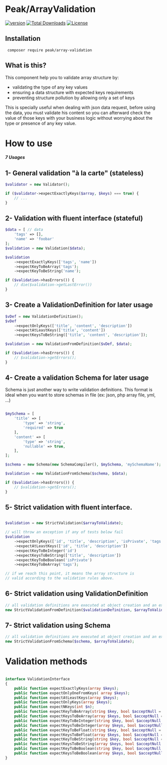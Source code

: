 # Peak/ArrayValidation

<a href="https://packagist.org/packages/peak/array-validation"><img src="https://poser.pugx.org/peak/array-validation/version" alt="version"></a>
<a href="https://packagist.org/packages/peak/array-validation"><img src="https://poser.pugx.org/peak/array-validation/downloads" alt="Total Downloads"></a>
<a href="https://github.com/peakphp/array-validation/blob/master/LICENSE.md"><img src="https://poser.pugx.org/peak/array-validation/license" alt="License"></a>

## Installation

     composer require peak/array-validation

## What is this?

This component help you to validate array structure by:

- validating the type of any key values
- ensuring a data structure with expected keys requirements
- preventing structure pollution by allowing only a set of keys

This is specially useful when dealing with json data request, before using the data, you must validate his content so
you can afterward check the value of those keys with your business logic without worrying about the type or presence of any key value.

# How to use
##### 7 Usages

## 1- General validation "à la carte" (stateless)

```php
$validator = new Validator();

if ($validator->expectExactlyKeys($array, $keys) === true) {
    // ...
}
```

## 2- Validation with fluent interface (stateful)

```php
$data = [ // data
    'tags' => [],
    'name' => 'foobar'
];
$validation = new Validation($data);

$validation
    ->expectExactlyKeys(['tags', 'name'])
    ->expectKeyToBeArray('tags');
    ->expectKeyToBeString('name');

if ($validation->hasErrors()) {
    // die($validation->getLastError())
}
```

## 3- Create a ValidationDefinition for later usage

```php
$vDef = new ValidationDefinition();
$vDef
    ->expectOnlyKeys(['title', 'content', 'description'])
    ->expectAtLeastKeys(['title', 'content'])
    ->expectKeysToBeString(['title', 'content', 'description']);

$validation = new ValidationFromDefinition($vDef, $data);

if ($validation->hasErrors()) {
    // $validation->getErrors();
}

```

## 4- Create a validation Schema for later usage 

Schema is just another way to write validation definitions. This format is ideal when you want to store schemas in file (ex: json, php array file, yml, ...)

```php

$mySchema = [
    'title' => [
        'type' => 'string',
        'required' => true
    ],
    'content' => [
        'type' => 'string',
        'nullable' => true,
    ],
];

$schema = new Schema(new SchemaCompiler(), $mySchema, 'mySchemaName');

$validation = new ValidationFromSchema($schema, $data);

if ($validation->hasErrors()) {
    // $validation->getErrors();
}
```

## 5- Strict validation with fluent interface.

```php

$validation = new StrictValidation($arrayToValidate);

// will throw an exception if any of tests below fail
$validation
    ->expectOnlyKeys(['id', 'title', 'description', 'isPrivate', 'tags'])
    ->expectAtLeastKeys(['id', 'title', 'description'])
    ->expectKeyToBeInteger('id')
    ->expectKeysToBeString(['title', 'description'])
    ->expectKeyToBeBoolean('isPrivate')
    ->expectKeyToBeArray('tags');

// if we reach this point, it means the array structure is
// valid according to the validation rules above.

```

## 6- Strict validation using ValidationDefinition

```php
// all validation definitions are executed at object creation and an exception is thrown if any of tests failed
new StrictValidationFromDefinition($validationDefinition, $arrayToValidate);
```

## 7- Strict validation using Schema

```php
// all validation definitions are executed at object creation and an exception is thrown if any of tests failed
new StrictValidationFromSchema($schema, $arrayToValidate);
```


# Validation methods
```php

interface ValidationInterface
{
    public function expectExactlyKeys(array $keys);
    public function expectOnlyOneFromKeys( array $keys);
    public function expectAtLeastKeys(array $keys);
    public function expectOnlyKeys(array $keys);
    public function expectNKeys(int $n);
    public function expectKeyToBeArray(string $key, bool $acceptNull = false);
    public function expectKeysToBeArray(array $keys, bool $acceptNull = false);
    public function expectKeyToBeInteger(string $key, bool $acceptNull = false);
    public function expectKeysToBeInteger(array $keys, bool $acceptNull = false);
    public function expectKeyToBeFloat(string $key, bool $acceptNull = false);
    public function expectKeysToBeFloat(array $keys, bool $acceptNull = false);
    public function expectKeyToBeString(string $key, bool $acceptNull = false);
    public function expectKeysToBeString(array $keys, bool $acceptNull = false);
    public function expectKeyToBeBoolean(string $key, bool $acceptNull = false);
    public function expectKeysToBeBoolean(array $keys, bool $acceptNull = false);
}
```